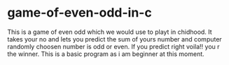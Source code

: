 # game-of-even-odd-in-c
This is a game of even odd which we would use to playt in chidhood.
It takes your no and lets you predict the sum of yours number and computer randomly choosen number is odd or even.
If you predict right voila!! you r the winner.
This is a basic program as i am beginner at this moment.
